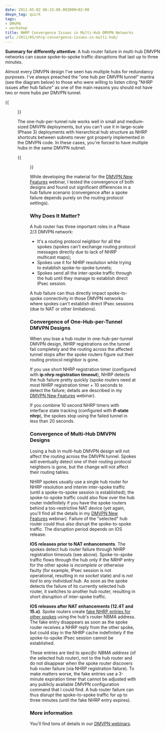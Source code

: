 ```yaml
---
date: 2011-05-02 06:33:00.002000+02:00
dmvpn_tag: quirk
tags:
- DMVPN
- workshop
title: NHRP Convergence Issues in Multi-Hub DMVPN Networks
url: /2011/05/nhrp-convergence-issues-in-multi-hub/
---
```

**Summary for differently attentive**: A hub router failure in multi-hub DMVPN networks can cause spoke-to-spoke traffic disruptions that last up to three minutes.

Almost every DMVPN design I've seen has multiple hubs for redundancy purposes. I've always preached the "one hub per DMVPN tunnel" mantra (see the diagram below) to those who were willing to listen citing "NHRP issues after hub failure" as one of the main reasons you should not have two or more hubs per DMVPN tunnel.

{{<figure src="/2011/05/s1600-DMVPN_2H2T.png" caption="Each hub router controls an independent DMVPN tunnel">}}
<!--more-->
The one-hub-per-tunnel rule works well in small and medium-sized DMVPN deployments, but you can't use it in large-scale (Phase 3) deployments with hierarchical hub structure as NHRP shortcuts between subnets never got properly implemented in the DMVPN code. In these cases, you're forced to have multiple hubs in the same DMVPN subnet.

{{<figure src="/2011/05/s1600-DMVPN_2H1T.png" caption="Multiple hubs in a single DMVPN network">}}

While developing the material for the [DMVPN New Features](http://www.ipSpace.net/DMVPN150) webinar, I tested the convergence of both designs and found out significant differences in a hub failure scenario (convergence after a spoke failure depends purely on the routing protocol settings).

### Why Does It Matter?

A hub router has three important roles in a Phase 2/3 DMVPN network:

-   It's a routing protocol neighbor for all the spokes (spokes can't exchange routing protocol messages directly due to lack of NHRP multicast maps);
-   Spokes use it for NHRP resolution while trying to establish spoke-to-spoke tunnels;
-   Spokes send all the inter-spoke traffic through the hub until they manage to establish direct IPsec session.

A hub failure can thus directly impact spoke-to-spoke connectivity in those DMVPN networks where spokes can't establish direct IPsec sessions (due to NAT or other limitations).

### Convergence of One-Hub-per-Tunnel DMVPN Designs

When you lose a hub router in one-hub-per-tunnel DMVPN design, NHRP registrations on the tunnel fail completely and the routing across the affected tunnel stops after the spoke routers figure out their routing protocol neighbor is gone.

If you use short NHRP registration timer (configured with **ip nhrp registration timeout**), NHRP detects the hub failure pretty quickly (spoke routers need at most NHRP registration timer + 10 seconds to detect the failure; details are described in my [DMVPN New Features](http://www.ipSpace.net/DMVPN150) webinar).

If you combine 10 second NHRP timers with interface state tracking (configured with **if-state nhrp**), the spokes stop using the failed tunnel in less than 20 seconds.

### Convergence of Multi-Hub DMVPN Designs

Losing a hub in multi-hub DMVPN design will not affect the routing across the DMVPN tunnel. Spokes will eventually detect one of their routing protocol neighbors is gone, but the change will not affect their routing tables.

NHRP spokes usually use a single hub router for NHRP resolution and interim inter-spoke traffic (until a spoke-to-spoke session is established); the spoke-to-spoke traffic could also flow over the hub router indefinitely if you have the spoke routers behind a too-restrictive NAT device (yet again, you'll find all the details in my [DMVPN New Features](http://www.ipSpace.net/DMVPN150) webinar). Failure of the "selected" hub router could thus also disrupt the spoke-to-spoke traffic. The disruption period depends on IOS release.

**IOS releases prior to NAT enhancements**. The spokes detect hub router failure through NHRP registration timeouts (see above). Spoke-to-spoke traffic flows through the hub only if the NRHP entry for the other spoke is *incomplete* or otherwise faulty (for example, IPsec session is not operational, resulting in *no socket* state) and is *not tied to any individual hub*. As soon as the spoke detects the failure of its currently selected hub router, it switches to another hub router, resulting in short disruption of inter-spoke traffic.

**IOS releases after NAT enhancements (12.4T and 15.x)**. Spoke routers create [fake NHRP entries for other spokes](/2011/04/dmvpn-spoke-nhrp-behavior-changed-in/) using the hub's router NBMA address. The fake entry disappears as soon as the spoke router receives a NHRP reply from the other spoke, but could stay in the NHRP cache indefinitely if the spoke-to-spoke IPsec session cannot be established.

These entries are tied to *specific NBMA address* (of the selected hub router), not to the hub router and do not disappear when the spoke router discovers hub router failure (via NHRP registration failure). To make matters worse, the fake entries use a 3-minute expiration timer that cannot be adjusted with any publicly available DMVPN configuration command that I could find. A hub router failure can thus disrupt the spoke-to-spoke traffic for up to three minutes (until the fake NHRP entry expires).

### More information

You'll find tons of details in our [DMVPN webinars](https://www.ipspace.net/Roadmap/VPN_webinars).
